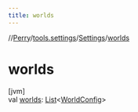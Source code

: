 ```yaml
---
title: worlds
---
```

//[Perry](../../../index.html)/[tools.settings](../index.html)/[Settings](index.html)/[worlds](worlds.html)



# worlds



[jvm]\
val [worlds](worlds.html): [List](https://kotlinlang.org/api/latest/jvm/stdlib/kotlin.collections/-list/index.html)&lt;[WorldConfig](../-world-config/index.html)&gt;




